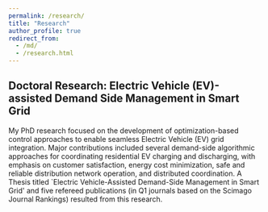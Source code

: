 ```yaml
---
permalink: /research/
title: "Research"
author_profile: true
redirect_from: 
  - /md/
  - /research.html
---
```


## Doctoral Research: Electric Vehicle (EV)-assisted Demand Side Management in Smart Grid

My PhD research focused on the development of optimization-based control approaches to enable seamless Electric Vehicle (EV) grid integration. Major contributions included several demand-side algorithmic approaches for coordinating residential EV charging and discharging, with emphasis on customer satisfaction, energy cost minimization, safe and reliable distribution network operation, and distributed coordination. A Thesis titled `Electric Vehicle-Assisted Demand-Side Management in Smart Grid' and five refereed publications (in Q1 journals based on the Scimago Journal Rankings) resulted from this research.
